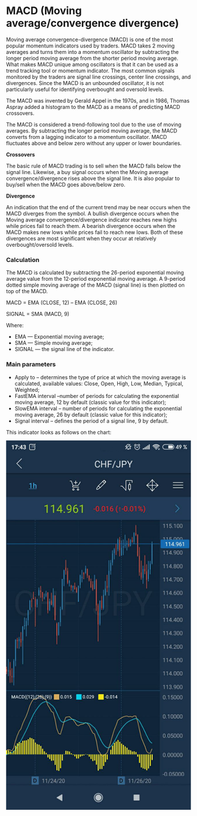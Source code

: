 # MACD \(Moving average/convergence divergence\)

Moving average convergence-divergence \(MACD\) is one of the most popular momentum indicators used by traders. MACD takes 2 moving averages and turns them into a momentum oscillator by subtracting the longer period moving average from the shorter period moving average. What makes MACD unique among oscillators is that it can be used as a trend tracking tool or momentum indicator. The most common signals monitored by the traders are signal line crossings, center line crossings, and divergences. Since the MACD is an unbounded oscillator, it is not particularly useful for identifying overbought and oversold levels.

The MACD was invented by Gerald Appel in the 1970s, and in 1986, Thomas Aspray added a histogram to the MACD as a means of predicting MACD crossovers.

The MACD is considered a trend-following tool due to the use of moving averages. By subtracting the longer period moving average, the MACD converts from a lagging indicator to a momentum oscillator. MACD fluctuates above and below zero without any upper or lower boundaries.

**Crossovers**

The basic rule of MACD trading is to sell when the MACD falls below the signal line. Likewise, a buy signal occurs when the Moving average convergence/divergence rises above the signal line. It is also popular to buy/sell when the MACD goes above/below zero.

**Divergence**

An indication that the end of the current trend may be near occurs when the MACD diverges from the symbol. A bullish divergence occurs when the Moving average convergence/divergence indicator reaches new highs while prices fail to reach them. A bearish divergence occurs when the MACD makes new lows while prices fail to reach new lows. Both of these divergences are most significant when they occur at relatively overbought/oversold levels.

### Calculation

The MACD is calculated by subtracting the 26-period exponential moving average value from the 12-period exponential moving average. A 9-period dotted simple moving average of the MACD \(signal line\) is then plotted on top of the MACD.

MACD = EMA \(CLOSE, 12\) – EMA \(CLOSE, 26\)

SIGNAL = SMA \(MACD, 9\)

Where:

* EMA — Exponential moving average;
* SMA — Simple moving average;
* SIGNAL — the signal line of the indicator.

### Main parameters

* Apply to – determines the type of price at which the moving average is calculated, available values: Close, Open, High, Low, Median, Typical, Weighted;
* FastEMA interval –number of periods for calculating the exponential moving average, 12 by default \(classic value for this indicator\);
* SlowEMA interval – number of periods for calculating the exponential moving average, 26 by default \(classic value for this indicator\);
* Signal interval – defines the period of a signal line, 9 by default.

This indicator looks as follows on the chart:

![](../../../../../.gitbook/assets/1%20%287%29.jpg)


